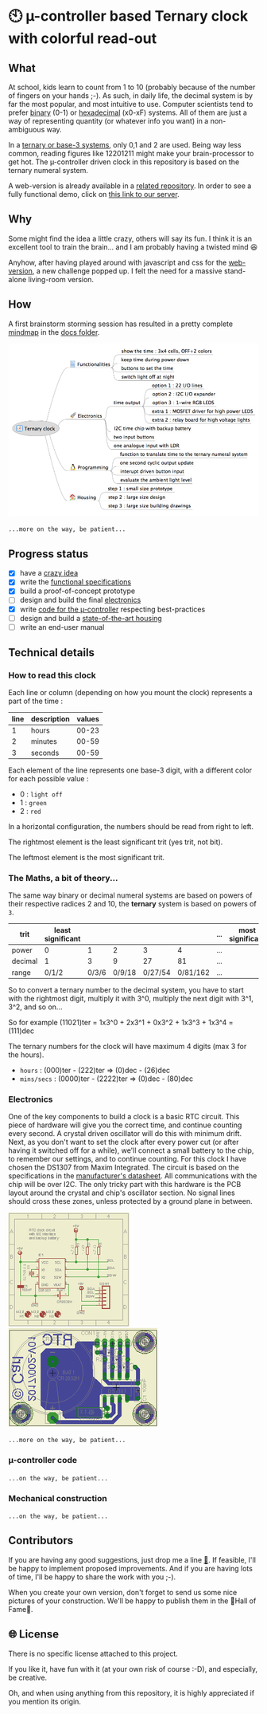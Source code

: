 # :clock10: µ-controller based Ternary clock with colorful read-out

## What

At school, kids learn to count from 1 to 10 (probably because of the number of fingers on your hands ;-). As such, in daily life, the decimal system is by far the most popular, and most intuitive to use. Computer scientists tend to prefer [binary](https://en.wikipedia.org/wiki/Binary_number) (0-1) or [hexadecimal](https://en.wikipedia.org/wiki/Hexadecimal) (x0-xF) systems. All of them are just a way of representing quantity (or whatever info you want) in a non-ambiguous way.

In a [ternary or base-3 systems](https://en.wikipedia.org/wiki/Ternary_numeral_system), only 0,1 and 2 are used. Being way less common, reading figures like 12201211 might make your brain-processor to get hot. The µ-controller driven clock in this repository is based on the ternary numeral system.

A web-version is already available in a [related repository](https://github.com/nostradomus/Base3-clock-webversion). In order to see a fully functional demo, click on [this link to our server](http://nostradomus.ddns.net/clock.html).

## Why

Some might find the idea a little crazy, others will say its fun. I think it is an excellent tool to train the brain... and I am probably having a twisted mind :laughing:

Anyhow, after having played around with javascript and css for the [web-version](https://github.com/nostradomus/Base3-clock-webversion), a new challenge popped up. I felt the need for a massive stand-alone living-room version.

## How

A first brainstorm storming session has resulted in a pretty complete [mindmap](docs/project-mindmap.mm) in the [docs folder](docs/).

![Project mindmap](images/project-mindmap.png)

`...more on the way, be patient...`

## Progress status

 - [x] have a [crazy idea](#why)
 - [x] write the [functional specifications](#how)
 - [x] build a proof-of-concept prototype
 - [ ] design and build the final [electronics](#electronics)
 - [x] write [code for the µ-controller](#µ-controller-code) respecting best-practices
 - [ ] design and build a [state-of-the-art housing](#mechanical-construction)
 - [ ] write an end-user manual

## Technical details

### How to read this clock

Each line or column (depending on how you mount the clock) represents a part of the time :

line | description | values
-----|-------------|-------
1 | hours | 00-23
2 | minutes | 00-59
3 | seconds | 00-59

Each element of the line represents one base-3 digit, with a different color for each possible value :
 - 0 : `light off`
 - 1 : `green`
 - 2 : `red`

In a horizontal configuration, the numbers should be read from right to left.

The rightmost element is the least significant trit (yes trit, not bit).

The leftmost element is the most significant trit.

### The Maths, a bit of theory...

The same way binary or decimal numeral systems are based on powers of their respective radices 2 and 10, the **ternary** system is based on powers of `3`.

trit    | least significant |       |        |         |          | ... | most significant
--------|-------------------|-------|--------|---------|----------|-----|-----------------
power   | 0                 | 1     | 2      | 3       | 4        | ... |
decimal | 1                 | 3     | 9      | 27      | 81       | ... |
range   | 0/1/2             | 0/3/6 | 0/9/18 | 0/27/54 | 0/81/162 | ... |

So to convert a ternary number to the decimal system, you have to start with the rightmost digit, multiply it with 3^0, multiply the next digit with 3^1, 3^2, and so on...

So for example (11021)ter = 1x3^0 + 2x3^1 + 0x3^2 + 1x3^3 + 1x3^4 =  (111)dec

The ternary numbers for the clock will have maximum 4 digits (max 3 for the hours).
 - `hours` : (000)ter - (222)ter => (0)dec - (26)dec
 - `mins/secs` : (0000)ter - (2222)ter => (0)dec - (80)dec

### Electronics

One of the key components to build a clock is a basic RTC circuit. This piece of hardware will give you the correct time, and continue counting every second. A crystal driven oscillator will do this with minimum drift. Next, as you don't want to set the clock after every power cut (or after having it switched off for a while), we'll connect a small battery to the chip, to remember our settings, and to continue counting. For this clock I have chosen the DS1307 from Maxim Integrated. The circuit is based on the specifications in the [manufacturer's datasheet](pdf-files/datasheet-DS1307.pdf). All communications with the chip will be over I2C. The only tricky part with this hardware is the PCB layout around the crystal and chip's oscillator section. No signal lines should cross these zones, unless protected by a ground plane in between.

![RTC circuit](images/RTC-board-schematic-s.png)  ![RTC pcb](images/RTC-board-pcb-m.png)

`...more on the way, be patient...`

### µ-controller code

`...on the way, be patient...`

### Mechanical construction

`...on the way, be patient...`

## Contributors

If you are having any good suggestions, just drop me a line [:email:](http://nostradomus.ddns.net/contactform.html).
If feasible, I'll be happy to implement proposed improvements.
And if you are having lots of time, I'll be happy to share the work with you ;-).

When you create your own version, don't forget to send us some nice pictures of your construction. We'll be happy to publish them in the :confetti_ball:Hall of Fame:confetti_ball:.

## :globe_with_meridians: License

There is no specific license attached to this project.

If you like it, have fun with it (at your own risk of course :-D), and especially, be creative.

Oh, and when using anything from this repository, it is highly appreciated if you mention its origin.
